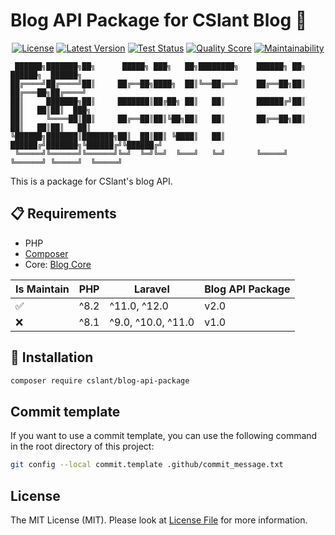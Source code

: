 # Blog API Package for CSlant Blog 👋

<p align="center">
<a href="#"><img src="https://img.shields.io/github/license/cslant/blog-api-package.svg?style=flat-square" alt="License"></a>
<a href="https://packagist.org/packages/cslant/blog-api-package"><img src="https://img.shields.io/github/release/cslant/blog-api-package.svg?style=flat-square" alt="Latest Version"></a>
    <a href="https://github.com/cslant/blog-api-package/actions/workflows/setup_test.yml"><img src="https://img.shields.io/github/actions/workflow/status/cslant/blog-api-package/setup_test.yml?label=tests&branch=main" alt="Test Status"></a>
<a href="https://scrutinizer-ci.com/g/cslant/blog-api-package"><img src="https://img.shields.io/scrutinizer/g/cslant/blog-api-package.svg?style=flat-square" alt="Quality Score"></a>
<a href="https://codeclimate.com/github/cslant/blog-api-package/maintainability"><img src="https://api.codeclimate.com/v1/badges/429b59aad9584bad7ff6/maintainability"  alt="Maintainability"/></a>
</p>

```text
 ██████╗███████╗██╗      █████╗ ███╗   ██╗████████╗    ██████╗ ██╗      ██████╗  ██████╗ 
██╔════╝██╔════╝██║     ██╔══██╗████╗  ██║╚══██╔══╝    ██╔══██╗██║     ██╔═══██╗██╔════╝ 
██║     ███████╗██║     ███████║██╔██╗ ██║   ██║       ██████╔╝██║     ██║   ██║██║  ███╗
██║     ╚════██║██║     ██╔══██║██║╚██╗██║   ██║       ██╔══██╗██║     ██║   ██║██║   ██║
╚██████╗███████║███████╗██║  ██║██║ ╚████║   ██║       ██████╔╝███████╗╚██████╔╝╚██████╔╝
 ╚═════╝╚══════╝╚══════╝╚═╝  ╚═╝╚═╝  ╚═══╝   ╚═╝       ╚═════╝ ╚══════╝ ╚═════╝  ╚═════╝ 
```

This is a package for CSlant's blog API.

## 📋 Requirements

- PHP
- [Composer](https://getcomposer.org/)
- Core: [Blog Core](https://github.com/cslant/blog-core.git)

| Is Maintain        | PHP  | Laravel            | Blog API Package |
|--------------------|------|--------------------|------------------|
| :white_check_mark: | ^8.2 | ^11.0, ^12.0       | v2.0             |
| :x:                | ^8.1 | ^9.0, ^10.0, ^11.0 | v1.0             |

## 🔧 Installation

```bash
composer require cslant/blog-api-package
```

##  Commit template

If you want to use a commit template, you can use the following command in the root directory of this project:

```bash
git config --local commit.template .github/commit_message.txt
```

## License

The MIT License (MIT). Please look at [License File](LICENSE) for more information.
